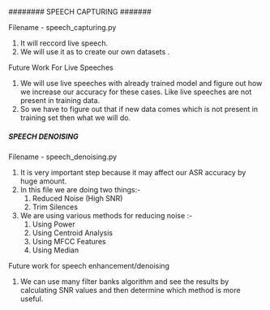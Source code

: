 ######## SPEECH CAPTURING #######

Filename - speech_capturing.py

1. It will reccord live speech.
2. We will use it as to create our own datasets .

Future Work For Live Speeches
1. We will use live speeches with already trained model and figure out how we increase our accuracy for these cases. Like live speeches are not present in training data.
2. So we have to figure out that if new data comes which is not present in training set then what we will do.


##### SPEECH DENOISING ######
Filename - speech_denoising.py

1. It is very important step because it may affect our ASR accuracy by huge amount.
2. In this file we are doing two things:-
    1. Reduced Noise (High SNR)
    2. Trim Silences
3. We are using various methods for reducing noise :-
    1. Using Power
    2. Using Centroid Analysis
    3. Using MFCC Features
    4. Using Median 

Future work for speech enhancement/denoising

1. We can use many filter banks algorithm and see the results by calculating SNR values and then determine which method is more useful.
